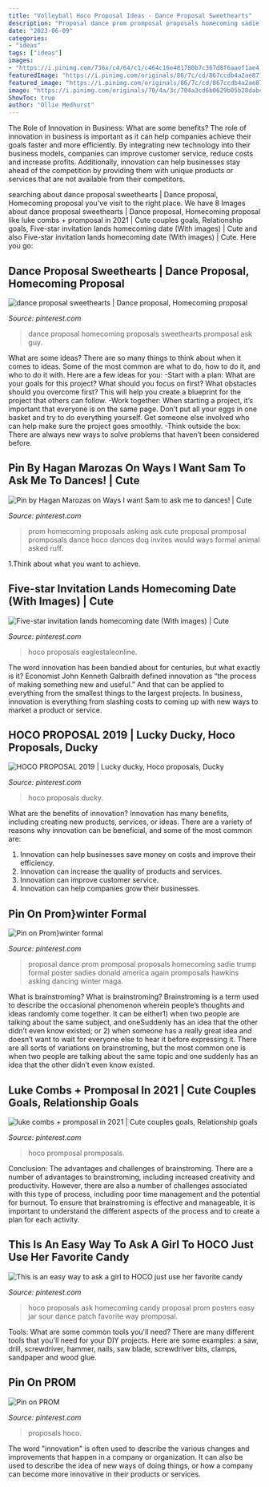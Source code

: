 ```yaml
---
title: "Volleyball Hoco Proposal Ideas - Dance Proposal Sweethearts"
description: "Proposal dance prom promposal proposals homecoming sadie trump formal poster sadies donald america again promposals hawkins asking dancing winter maga"
date: "2023-06-09"
categories:
- "ideas"
tags: ["ideas"]
images:
- "https://i.pinimg.com/736x/c4/64/c1/c464c16e481780b7c367d8f6aaef1ae4.jpg"
featuredImage: "https://i.pinimg.com/originals/86/7c/cd/867ccdb4a2ae8777d89973fe8d8433b2.jpg"
featured_image: "https://i.pinimg.com/originals/86/7c/cd/867ccdb4a2ae8777d89973fe8d8433b2.jpg"
image: "https://i.pinimg.com/originals/70/4a/3c/704a3cd6b0629b05b28dabc4b10315db.jpg"
ShowToc: true
author: "Ollie Medhurst"
---
```



The Role of Innovation in Business: What are some benefits?
The role of innovation in business is important as it can help companies achieve their goals faster and more efficiently. By integrating new technology into their business models, companies can improve customer service, reduce costs and increase profits. Additionally, innovation can help businesses stay ahead of the competition by providing them with unique products or services that are not available from their competitors.

	

		
searching about dance proposal sweethearts | Dance proposal, Homecoming proposal you've visit to the right place. We have 8 Images about dance proposal sweethearts | Dance proposal, Homecoming proposal like luke combs + promposal in 2021 | Cute couples goals, Relationship goals, Five-star invitation lands homecoming date (With images) | Cute and also Five-star invitation lands homecoming date (With images) | Cute. Here you go:
		
    
## Dance Proposal Sweethearts | Dance Proposal, Homecoming Proposal

<img loading=lazy src="https://i.pinimg.com/originals/86/7c/cd/867ccdb4a2ae8777d89973fe8d8433b2.jpg" onerror="this.onerror=null;this.src='https://tse1.mm.bing.net/th?id=OIP.N8avmxws4u3to_JbwePiswHaJ4&amp;pid=15.1';" alt="dance proposal sweethearts | Dance proposal, Homecoming proposal">

_Source: pinterest.com_

>dance proposal homecoming proposals sweethearts promposal ask guy. 

	

What are some ideas?
There are so many things to think about when it comes to ideas. Some of the most common are what to do, how to do it, and who to do it with. Here are a few ideas for you: 
-Start with a plan: What are your goals for this project? What should you focus on first? What obstacles should you overcome first? This will help you create a blueprint for the project that others can follow. 
-Work together: When starting a project, it’s important that everyone is on the same page. Don’t put all your eggs in one basket and try to do everything yourself. Get someone else involved who can help make sure the project goes smoothly. 
-Think outside the box: There are always new ways to solve problems that haven’t been considered before.

    
## Pin By Hagan Marozas On Ways I Want Sam To Ask Me To Dances! | Cute

<img loading=lazy src="https://i.pinimg.com/736x/eb/c1/a3/ebc1a3b77ab3e7fae89658f9a83d236b--prom-ideas-asking-homecoming-ideas.jpg" onerror="this.onerror=null;this.src='https://tse2.mm.bing.net/th?id=OIP.tZKbVrZLHDpIv3ThWr6irAHaHa&amp;pid=15.1';" alt="Pin by Hagan Marozas on Ways I want Sam to ask me to dances! | Cute">

_Source: pinterest.com_

>prom homecoming proposals asking ask cute proposal promposal promposals dance hoco dances dog invites would ways formal animal asked ruff. 

	

1.Think about what you want to achieve.

    
## Five-star Invitation Lands Homecoming Date (With Images) | Cute

<img loading=lazy src="https://i.pinimg.com/originals/0a/80/70/0a8070fe6feb616b066ce5f50021acbc.jpg" onerror="this.onerror=null;this.src='https://tse2.mm.bing.net/th?id=OIP.EA_Gv8C6L_PsAECz6Hfz4wHaLH&amp;pid=15.1';" alt="Five-star invitation lands homecoming date (With images) | Cute">

_Source: pinterest.com_

>hoco proposals eaglestaleonline. 

	

The word innovation has been bandied about for centuries, but what exactly is it? Economist John Kenneth Galbraith defined innovation as “the process of making something new and useful.” And that can be applied to everything from the smallest things to the largest projects. In business, innovation is everything from slashing costs to coming up with new ways to market a product or service.

    
## HOCO PROPOSAL 2019 | Lucky Ducky, Hoco Proposals, Ducky

<img loading=lazy src="https://i.pinimg.com/originals/70/4a/3c/704a3cd6b0629b05b28dabc4b10315db.jpg" onerror="this.onerror=null;this.src='https://tse3.mm.bing.net/th?id=OIP.lkUusfxFhYu9WlMl2JLTmwHaJ4&amp;pid=15.1';" alt="HOCO PROPOSAL 2019 | Lucky ducky, Hoco proposals, Ducky">

_Source: pinterest.com_

>hoco proposals ducky. 

	

What are the benefits of innovation?
Innovation has many benefits, including creating new products, services, or ideas. There are a variety of reasons why innovation can be beneficial, and some of the most common are: 
1. Innovation can help businesses save money on costs and improve their efficiency.
2. Innovation can increase the quality of products and services.
3. Innovation can improve customer service.
4. Innovation can help companies grow their businesses.

    
## Pin On Prom}winter Formal

<img loading=lazy src="https://i.pinimg.com/736x/37/eb/d0/37ebd08437215b0d351fa5d15777d8e6.jpg" onerror="this.onerror=null;this.src='https://tse2.mm.bing.net/th?id=OIP.l0B5iJtC_9nrzQcmqGu8igHaJ4&amp;pid=15.1';" alt="Pin on Prom}winter formal">

_Source: pinterest.com_

>proposal dance prom promposal proposals homecoming sadie trump formal poster sadies donald america again promposals hawkins asking dancing winter maga. 

	

What is brainstroming?
What is brainstroming? Brainstroming is a term used to describe the occasional phenomenon wherein people’s thoughts and ideas randomly come together. It can be either1) when two people are talking about the same subject, and oneSuddenly has an idea that the other didn’t even know existed; or 2) when someone has a really great idea and doesn’t want to wait for everyone else to hear it before expressing it. There are all sorts of variations on brainstroming, but the most common one is when two people are talking about the same topic and one suddenly has an idea that the other didn’t even know existed.

    
## Luke Combs + Promposal In 2021 | Cute Couples Goals, Relationship Goals

<img loading=lazy src="https://i.pinimg.com/736x/c4/64/c1/c464c16e481780b7c367d8f6aaef1ae4.jpg" onerror="this.onerror=null;this.src='https://tse3.mm.bing.net/th?id=OIP.6Po23-ERjjIt9d50Okz8eAHaJx&amp;pid=15.1';" alt="luke combs + promposal in 2021 | Cute couples goals, Relationship goals">

_Source: pinterest.com_

>hoco promposal promposals. 

	

Conclusion: The advantages and challenges of brainstroming.
There are a number of advantages to brainstroming, including increased creativity and productivity. However, there are also a number of challenges associated with this type of process, including poor time management and the potential for burnout. To ensure that brainstroming is effective and manageable, it is important to understand the different aspects of the process and to create a plan for each activity.

    
## This Is An Easy Way To Ask A Girl To HOCO Just Use Her Favorite Candy

<img loading=lazy src="https://i.pinimg.com/736x/e9/31/e7/e931e7a55ce775d50ee3c9e880aabc14--hoco-proposals-printers.jpg" onerror="this.onerror=null;this.src='https://tse1.mm.bing.net/th?id=OIP.0Va7vKczNSggOM6pdX336gHaLN&amp;pid=15.1';" alt="This is an easy way to ask a girl to HOCO just use her favorite candy">

_Source: pinterest.com_

>hoco proposals ask homecoming candy proposal prom posters easy jar sour dance patch favorite way promposal. 

	

Tools: What are some common tools you'll need?
There are many different tools that you'll need for your DIY projects. Here are some examples: a saw, drill, screwdriver, hammer, nails, saw blade, screwdriver bits, clamps, sandpaper and wood glue.

    
## Pin On PROM

<img loading=lazy src="https://i.pinimg.com/736x/f0/dc/95/f0dc9567d14343f9b437bafc821d098f--prom-posals-homecoming-ideas.jpg" onerror="this.onerror=null;this.src='https://tse3.mm.bing.net/th?id=OIP.V58k_tYZzK0iu2-nLr8sZQHaHP&amp;pid=15.1';" alt="Pin on PROM">

_Source: pinterest.com_

>proposals hoco. 

	

The word "innovation" is often used to describe the various changes and improvements that happen in a company or organization. It can also be used to describe the idea of new ways of doing things, or how a company can become more innovative in their products or services.


